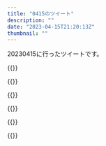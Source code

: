 ```yaml
---
title: "0415のツイート"
description: ""
date: "2023-04-15T21:20:13Z"
thumbnail: ""
---
```

20230415に行ったツイートです。
<!--more-->
{{<tweetlike text="2個目手に持ってるところまでいってるのか。取り押さえる一般人に被害なくてよかったな。\nまだ二日酔い由来の頭痛" screenname="jme/k.h (@JME_KH)" url="https://twitter.com/JME_KH/status/1647110810702077954?ref_src=twsrc%5Etfw" date="April 15 2023">}}

{{<tweetlike text="知らない工場" screenname="jme/k.h (@JME_KH)" url="https://twitter.com/JME_KH/status/1647197642756341760?ref_src=twsrc%5Etfw" date="April 15 2023">}}

{{<tweetlike text="CGのメイキング見ると、大分違和感なくCGになってたから、多分そういう予定調和でない、新しい何かが欲しいってことだとは思うんだよな" screenname="jme/k.h (@JME_KH)" url="https://twitter.com/JME_KH/status/1647198375270567940?ref_src=twsrc%5Etfw" date="April 15 2023">}}

{{<tweetlike text="クリア。 #NintendoSwitch https://t.co/Q5UFoBq0IS" screenname="jme/k.h (@JME_KH)" url="https://twitter.com/JME_KH/status/1647229336536387587?ref_src=twsrc%5Etfw" date="April 15 2023">}}

{{<tweetlike text="シナリオクリアって出るんだな #NintendoSwitch https://t.co/Jh2Q25ASFx" screenname="jme/k.h (@JME_KH)" url="https://twitter.com/JME_KH/status/1647229664639991808?ref_src=twsrc%5Etfw" date="April 15 2023">}}

{{<tweetlike text="エグゼ1以外への思い入れは薄いからバスターMAX解禁するか？\nいや、もっと楽しくない気がするな。周回するところで解禁だな" screenname="jme/k.h (@JME_KH)" url="https://twitter.com/JME_KH/status/1647234434452819969?ref_src=twsrc%5Etfw" date="April 15 2023">}}

